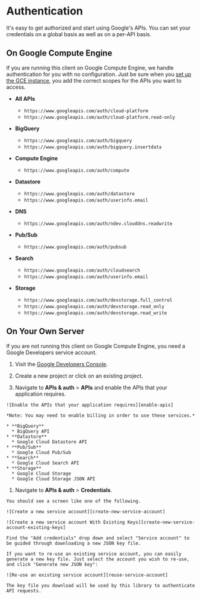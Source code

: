 # Authentication

It's easy to get authorized and start using Google's APIs. You can set your credentials on a global basis as well as on a per-API basis.

## On Google Compute Engine

If you are running this client on Google Compute Engine, we handle authentication for you with no configuration. Just be sure when you [set up the GCE instance][gce-how-to], you add the correct scopes for the APIs you want to access.

  * **All APIs**
    * `https://www.googleapis.com/auth/cloud-platform`
    * `https://www.googleapis.com/auth/cloud-platform.read-only`

  * **BigQuery**
    * `https://www.googleapis.com/auth/bigquery`
    * `https://www.googleapis.com/auth/bigquery.insertdata`
  * **Compute Engine**
    * `https://www.googleapis.com/auth/compute`
  * **Datastore**
    * `https://www.googleapis.com/auth/datastore`
    * `https://www.googleapis.com/auth/userinfo.email`
  * **DNS**
    * `https://www.googleapis.com/auth/ndev.clouddns.readwrite`
  * **Pub/Sub**
    * `https://www.googleapis.com/auth/pubsub`
  * **Search**
    * `https://www.googleapis.com/auth/cloudsearch`
    * `https://www.googleapis.com/auth/userinfo.email`
  * **Storage**
    * `https://www.googleapis.com/auth/devstorage.full_control`
    * `https://www.googleapis.com/auth/devstorage.read_only`
    * `https://www.googleapis.com/auth/devstorage.read_write`

## On Your Own Server

If you are not running this client on Google Compute Engine, you need a Google Developers service account.
  1. Visit the [Google Developers Console][dev-console].

  1. Create a new project or click on an existing project.

  1. Navigate to **APIs & auth** > **APIs** and enable the APIs that your application requires.

    ![Enable the APIs that your application requires][enable-apis]

    *Note: You may need to enable billing in order to use these services.*

    * **BigQuery**
      * BigQuery API
    * **Datastore**
      * Google Cloud Datastore API
    * **Pub/Sub**
      * Google Cloud Pub/Sub
    * **Search**
      * Google Cloud Search API
    * **Storage**
      * Google Cloud Storage
      * Google Cloud Storage JSON API

  1. Navigate to **APIs & auth** > **Credentials**.

    You should see a screen like one of the following.

    ![Create a new service account][create-new-service-account]

    ![Create a new service account With Existing Keys][create-new-service-account-existing-keys]

    Find the "Add credentials" drop down and select "Service account" to be guided through downloading a new JSON key file.

    If you want to re-use an existing service account, you can easily generate a new key file. Just select the account you wish to re-use, and click "Generate new JSON key":

    ![Re-use an existing service account][reuse-service-account]

    The key file you download will be used by this library to authenticate API requests.


[gce-how-to]: https://cloud.google.com/compute/docs/authentication#using
[dev-console]: https://console.developers.google.com/project

[enable-apis]: https://raw.githubusercontent.com/GoogleCloudPlatform/gcloud-common/master/authentication/enable-apis.png

[create-new-service-account]: https://raw.githubusercontent.com/GoogleCloudPlatform/gcloud-common/master/authentication/create-new-service-account.png
[create-new-service-account-existing-keys]: https://raw.githubusercontent.com/GoogleCloudPlatform/gcloud-common/master/authentication/create-new-service-account-existing-keys.png
[reuse-service-account]: https://raw.githubusercontent.com/GoogleCloudPlatform/gcloud-common/master/authentication/reuse-service-account.png
